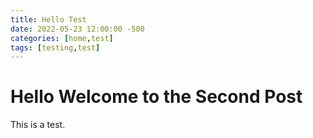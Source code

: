 ```yaml
---
title: Hello Test
date: 2022-05-23 12:00:00 -500
categories: [home,test]
tags: [testing,test]
---
```


# Hello Welcome to the Second Post

This is a test.